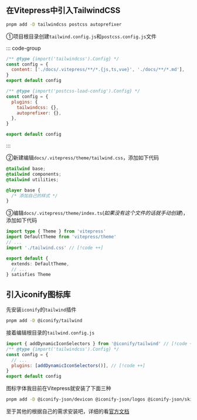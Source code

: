 ## 在Vitepress中引入TailwindCSS

```sh
pnpm add -D tailwindcss postcss autoprefixer
```

①项目根目录创建`tailwind.config.js`和`postcss.config.js`文件

::: code-group

```js [tailwind.config.js]
/** @type {import('tailwindcss').Config} */
const config = {
  content: ['./docs/.vitepress/**/*.{js,ts,vue}', './docs/**/*.md'],
}
export default config
```

```js [postcss.config.js]
/** @type {import('postcss-load-config').Config} */
const config = {
  plugins: {
    tailwindcss: {},
    autoprefixer: {},
  },
}

export default config
```

:::

②新建编辑`docs/.vitepress/theme/tailwind.css`，添加如下代码

```css
@tailwind base;
@tailwind components;
@tailwind utilities;

@layer base {
  /* 添加自己的样式 */
}
```

③编辑`docs/.vitepress/theme/index.ts`(_如果没有这个文件的话就手动创建_)，添加如下代码

```ts
import type { Theme } from 'vitepress'
import DefaultTheme from 'vitepress/theme'
// ...
import './tailwind.css' // [!code ++]

export default {
  extends: DefaultTheme,
  // ...
} satisfies Theme
```

## 引入iconify图标库

先安装`iconify`的`tailwind`插件

```sh
pnpm add -D @iconify/tailwind
```

接着编辑根目录的`tailwind.config.js`

```js
import { addDynamicIconSelectors } from '@iconify/tailwind' // [!code ++]
/** @type {import('tailwindcss').Config} */
const config = {
  // ...
  plugins: [addDynamicIconSelectors()], // [!code ++]
}
export default config
```

图标字体我目前在Vitepress就安装了下面三种

```sh
pnpm add -D @iconify-json/devicon @iconify-json/logos @iconify-json/skill-icons
```

至于其他的根据自己的需求安装吧，详细的看[官方文档](https://iconify.design/docs/icons/all.html)
